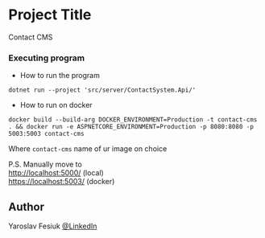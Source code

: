 # Project Title

Contact CMS


### Executing program

* How to run the program
```
dotnet run --project 'src/server/ContactSystem.Api/'
```

* How to run on docker
```
docker build --build-arg DOCKER_ENVIRONMENT=Production -t contact-cms . && docker run -e ASPNETCORE_ENVIRONMENT=Production -p 8080:8080 -p 5003:5003 contact-cms
```

Where `contact-cms` name of ur image on choice

P.S. Manually move to
<br> [http://localhost:5000/](http://localhost:5000/) (local)
<br> [https://localhost:5003/](https://localhost:5003/) (docker)

## Author

Yaroslav Fesiuk
[@LinkedIn](https://www.linkedin.com/in/yaroslav-fesiuk-2a28031a7/)
